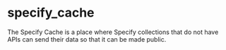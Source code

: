 # specify_cache

The Specify Cache is a place where Specify collections that do not have APIs can send 
their data so that it can be made public.